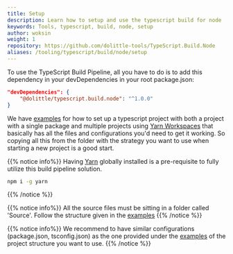 ```yaml
---
title: Setup
description: Learn how to setup and use the typescript build for node
keywords: Tools, typescript, build, node, setup
author: woksin
weight: 1
repository: https://github.com/dolittle-tools/TypeScript.Build.Node
aliases: /tooling/typescript/build/node/setup
---
```


To use the TypeScript Build Pipeline, all you have to do is to add this dependency in your devDependencies in your root package.json:

```json
"devDependencies": {
    "@dolittle/typescript.build.node": "^1.0.0"
}
```

We have [examples](https://github.com/dolittle-tools/TypeScript.Build/tree/master/Examples) for how to set up a typescript project with both a project with a single package and multiple projects using [Yarn Workspaces](https://yarnpkg.com/lang/en/docs/workspaces/) that basically has all the files and configurations you'd need to get it working. So copying all this from the folder with the strategy you want to use when starting a new project is a good start.

{{% notice info%}}
Having [Yarn](https://yarnpkg.com/lang/en/) globally installed is a pre-requisite to fully utilize this build pipeline solution.

```bash
npm i -g yarn
```
{{% /notice %}}


{{% notice info%}}
All the source files must be sitting in a folder called 'Source'. Follow the structure given in the [examples](https://github.com/dolittle-tools/TypeScript.Build/tree/master/Examples) 
{{% /notice %}}

{{% notice info%}}
We recommend to have similar configurations (package.json, tsconfig.json) as the one provided under the [examples](https://github.com/dolittle-tools/TypeScript.Build/tree/master/Examples) of the project structure you want to use.
{{% /notice %}}

